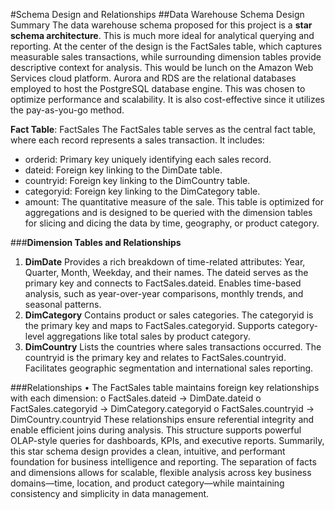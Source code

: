 #Schema Design and Relationships
##Data Warehouse Schema Design Summary
The data warehouse schema proposed for this project is a **star schema architecture**. This is much more ideal for analytical querying and reporting. At the center of the design is the FactSales table, which captures measurable sales transactions, while surrounding dimension tables provide descriptive context for analysis. This would be lunch on the Amazon Web Services cloud platform. Aurora and RDS are the relational databases employed to host the PostgreSQL database engine. This was chosen to optimize performance and scalability. It is also cost-effective since it utilizes the pay-as-you-go method.

**Fact Table**: FactSales
The FactSales table serves as the central fact table, where each record represents a sales transaction. It includes:
*	orderid: Primary key uniquely identifying each sales record.
*	dateid: Foreign key linking to the DimDate table.
*	countryid: Foreign key linking to the DimCountry table.
*	categoryid: Foreign key linking to the DimCategory table.
*	amount: The quantitative measure of the sale.
This table is optimized for aggregations and is designed to be queried with the dimension tables for slicing and dicing the data by time, geography, or product category.

###**Dimension Tables and Relationships**
1.	**DimDate**
	Provides a rich breakdown of time-related attributes: Year, Quarter, Month, Weekday, and their names.
	The dateid serves as the primary key and connects to FactSales.dateid.
	Enables time-based analysis, such as year-over-year comparisons, monthly trends, and seasonal patterns.
2.	**DimCategory**
	Contains product or sales categories.
	The categoryid is the primary key and maps to FactSales.categoryid.
	Supports category-level aggregations like total sales by product category.
3.	**DimCountry**
	Lists the countries where sales transactions occurred.
	The countryid is the primary key and relates to FactSales.countryid.
	Facilitates geographic segmentation and international sales reporting.

###Relationships
•	The FactSales table maintains foreign key relationships with each dimension:
o	FactSales.dateid → DimDate.dateid
o	FactSales.categoryid → DimCategory.categoryid
o	FactSales.countryid → DimCountry.countryid
These relationships ensure referential integrity and enable efficient joins during analysis. This structure supports powerful OLAP-style queries for dashboards, KPIs, and executive reports.
Summarily, this star schema design provides a clean, intuitive, and performant foundation for business intelligence and reporting. The separation of facts and dimensions allows for scalable, flexible analysis across key business domains—time, location, and product category—while maintaining consistency and simplicity in data management.
